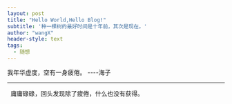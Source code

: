```yaml
---
layout: post
title: "Hello World,Hello Blog!"
subtitle: '种一棵树的最好时间是十年前，其次是现在。'
author: "wangX"
header-style: text
tags:
  - 随想
---
```


我年华虚度，空有一身疲倦。
----海子

---

&nbsp;&nbsp;庸庸碌碌，回头发现除了疲倦，什么也没有获得。
